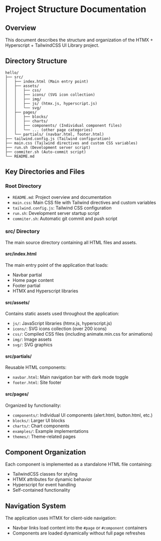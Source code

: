 # Project Structure Documentation

## Overview
This document describes the structure and organization of the HTMX + Hyperscript + TailwindCSS UI Library project.

## Directory Structure
```
hello/
├── src/
│   ├── index.html (Main entry point)
│   ├── assets/
│   │   ├── css/
│   │   ├── icons/ (SVG icon collection)
│   │   ├── img/
│   │   ├── js/ (htmx.js, hyperscript.js)
│   │   └── svg/
│   ├── pages/
│   │   ├── blocks/
│   │   ├── charts/
│   │   ├── components/ (Individual component files)
│   │   └── ... (other page categories)
│   └── partials/ (navbar.html, footer.html)
├── tailwind.config.js (Tailwind configuration)
├── main.css (Tailwind directives and custom CSS variables)
├── run.sh (Development server script)
├── commiter.sh (Auto-commit script)
└── README.md
```

## Key Directories and Files

### Root Directory
- `README.md`: Project overview and documentation
- `main.css`: Main CSS file with Tailwind directives and custom variables
- `tailwind.config.js`: Tailwind CSS configuration
- `run.sh`: Development server startup script
- `commiter.sh`: Automatic git commit and push script

### src/ Directory
The main source directory containing all HTML files and assets.

#### src/index.html
The main entry point of the application that loads:
- Navbar partial
- Home page content
- Footer partial
- HTMX and Hyperscript libraries

#### src/assets/
Contains static assets used throughout the application:
- `js/`: JavaScript libraries (htmx.js, hyperscript.js)
- `icons/`: SVG icons collection (over 200 icons)
- `css/`: Compiled CSS files (including animate.min.css for animations)
- `img/`: Image assets
- `svg/`: SVG graphics

#### src/partials/
Reusable HTML components:
- `navbar.html`: Main navigation bar with dark mode toggle
- `footer.html`: Site footer

#### src/pages/
Organized by functionality:
- `components/`: Individual UI components (alert.html, button.html, etc.)
- `blocks/`: Larger UI blocks
- `charts/`: Chart components
- `examples/`: Example implementations
- `themes/`: Theme-related pages

## Component Organization
Each component is implemented as a standalone HTML file containing:
- TailwindCSS classes for styling
- HTMX attributes for dynamic behavior
- Hyperscript for event handling
- Self-contained functionality

## Navigation System
The application uses HTMX for client-side navigation:
- Navbar links load content into the `#page` or `#component` containers
- Components are loaded dynamically without full page refreshes